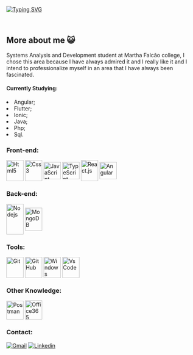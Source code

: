 
[![Typing SVG](https://readme-typing-svg.herokuapp.com/?color=8679a0&size=35&center=true&vCenter=true&width=1000&lines=HELLO!!,+My+Name+is+Márcia+Carina;I+from+Brasil,+AM.;Be+Welcome!+:%29)](https://git.io/typing-svg)

<br>
<h2>More about me 😺 </h2>
<p>Systems Analysis and Development student at Martha Falcão college, I chose this area because I have always admired it and I really like it and I intend to professionalize myself in an area that I have always been fascinated.</p>
<h4>Currently Studying: </h4>

 <li>Angular;</li>
 <li>Flutter;</li>
 <li>Ionic;</li>
 <li>Java;</li>
 <li>Php;</li>
 <li>Sql.</li>

### Front-end:
<div style="display: inline_block">
  <img align="center" height="55" width="45" src="https://icongr.am/devicon/html5-original-wordmark.svg?size=49&color=0342bd" title="Html5">
  <img align="center"height="55" width="45" src="https://icongr.am/devicon/css3-original-wordmark.svg?size=49&color=df8f20" title="Css3">
  <img align="center"height="45" width="45" src="https://icongr.am/devicon/javascript-original.svg?size=49&color=0342bd" title="JavaScript">
  <img align="center"height="45" width="45" src="https://icongr.am/devicon/typescript-original.svg?size=47&color=currentColor" title="TypeScript">
  <img align="center" height="55" width="45" src="https://icongr.am/devicon/react-original-wordmark.svg?size=49&color=df8f20" title="React.js">
  <img align="center"height="45" width="45" src="https://icongr.am/devicon/angularjs-original.svg?size=128&color=currentColor" title="Angular">
 
</div>

### Back-end:
<div>
 <img align="center" height="80" width="45" src="https://icongr.am/devicon/nodejs-original.svg?size=50&color=currentColor" title="Nodejs">
 <img align="center" height="60" width="45" src="https://icongr.am/devicon/mongodb-original-wordmark.svg?size=111&color=currentColor" title="MongoDB">
 </div>

### Tools:
<div>
<img align="center" height="55" width="45" src="https://icongr.am/devicon/git-original.svg?size=61&color=currentColor" title="Git">
<img align="center" height="55" width="45" src="https://icongr.am/simple/github.svg?size=49&color=2b1c72&colored=false" title="GitHub">
<img align="center" height="55" width="45" src="https://icongr.am/devicon/windows8-original.svg?size=33&color=1955a" title="Windows">
<img align="center" height="55" width="45" src="https://icongr.am/devicon/visualstudio-plain.svg?size=33&color=1955a4" title="Vs Code">
 </div>



### Other Knowledge:
<div>
   <img align="center" height="49" width="45" src="https://icongr.am/simple/postman.svg?size=43&color=df8f20&colored=false" title="Postman">
   <img align="center" height="50" width="45" src="https://icongr.am/simple/microsoftoffice.svg?size=45&color=cd6713&colored=false" title="Office365">
</div>
 
### Contact:
<div> 
  <a href = "mailto:marciacarina931@gmail.com"><img src="https://icongr.am/simple/gmail.svg?size=35&color=cd1313&colored=false" title="Gmail" target="_blank"></a>
  <a href="https://www.linkedin.com/in/marcia-carina/" target="_blank"><img src="https://icongr.am/devicon/linkedin-original.svg?size=35&color=5576aa" title="Linkedin" target="_blank"></a> 
 
</div>


